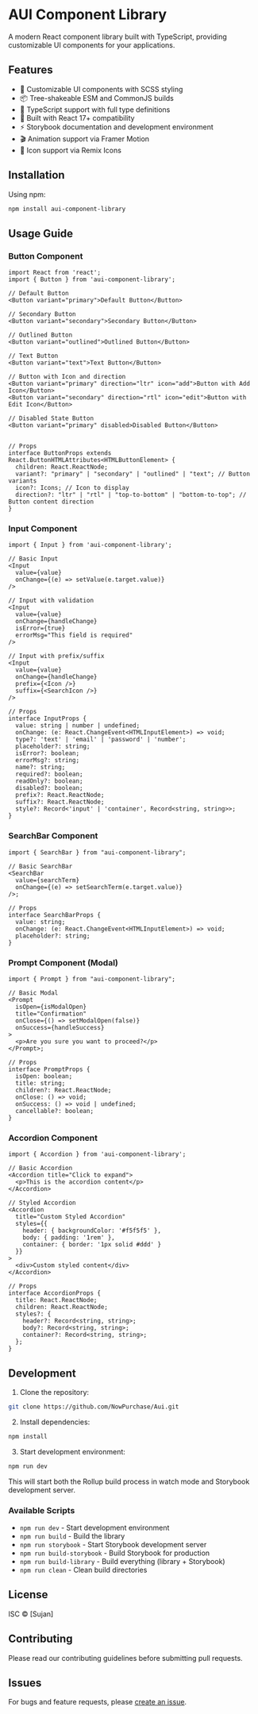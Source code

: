 # AUI Component Library

A modern React component library built with TypeScript, providing customizable UI components for your applications.

## Features

- 🎨 Customizable UI components with SCSS styling
- 📦 Tree-shakeable ESM and CommonJS builds
- 🔧 TypeScript support with full type definitions
- 💪 Built with React 17+ compatibility
- ⚡ Storybook documentation and development environment
- 🎬 Animation support via Framer Motion
- 🎯 Icon support via Remix Icons

## Installation

Using npm:

```bash
npm install aui-component-library
```

## Usage Guide

### Button Component

```tsx
import React from 'react';
import { Button } from 'aui-component-library';

// Default Button
<Button variant="primary">Default Button</Button>

// Secondary Button
<Button variant="secondary">Secondary Button</Button>

// Outlined Button
<Button variant="outlined">Outlined Button</Button>

// Text Button
<Button variant="text">Text Button</Button>

// Button with Icon and direction
<Button variant="primary" direction="ltr" icon="add">Button with Add Icon</Button>
<Button variant="secondary" direction="rtl" icon="edit">Button with Edit Icon</Button>

// Disabled State Button
<Button variant="primary" disabled>Disabled Button</Button>


// Props
interface ButtonProps extends React.ButtonHTMLAttributes<HTMLButtonElement> {
  children: React.ReactNode;
  variant?: "primary" | "secondary" | "outlined" | "text"; // Button variants
  icon?: Icons; // Icon to display
  direction?: "ltr" | "rtl" | "top-to-bottom" | "bottom-to-top"; // Button content direction
}
```

### Input Component

```tsx
import { Input } from 'aui-component-library';

// Basic Input
<Input
  value={value}
  onChange={(e) => setValue(e.target.value)}
/>

// Input with validation
<Input
  value={value}
  onChange={handleChange}
  isError={true}
  errorMsg="This field is required"
/>

// Input with prefix/suffix
<Input
  value={value}
  onChange={handleChange}
  prefix={<Icon />}
  suffix={<SearchIcon />}
/>

// Props
interface InputProps {
  value: string | number | undefined;
  onChange: (e: React.ChangeEvent<HTMLInputElement>) => void;
  type?: 'text' | 'email' | 'password' | 'number';
  placeholder?: string;
  isError?: boolean;
  errorMsg?: string;
  name?: string;
  required?: boolean;
  readOnly?: boolean;
  disabled?: boolean;
  prefix?: React.ReactNode;
  suffix?: React.ReactNode;
  style?: Record<'input' | 'container', Record<string, string>>;
}
```

### SearchBar Component

```tsx
import { SearchBar } from "aui-component-library";

// Basic SearchBar
<SearchBar
  value={searchTerm}
  onChange={(e) => setSearchTerm(e.target.value)}
/>;

// Props
interface SearchBarProps {
  value: string;
  onChange: (e: React.ChangeEvent<HTMLInputElement>) => void;
  placeholder?: string;
}
```

### Prompt Component (Modal)

```tsx
import { Prompt } from "aui-component-library";

// Basic Modal
<Prompt
  isOpen={isModalOpen}
  title="Confirmation"
  onClose={() => setModalOpen(false)}
  onSuccess={handleSuccess}
>
  <p>Are you sure you want to proceed?</p>
</Prompt>;

// Props
interface PromptProps {
  isOpen: boolean;
  title: string;
  children?: React.ReactNode;
  onClose: () => void;
  onSuccess: () => void | undefined;
  cancellable?: boolean;
}
```

### Accordion Component

```tsx
import { Accordion } from 'aui-component-library';

// Basic Accordion
<Accordion title="Click to expand">
  <p>This is the accordion content</p>
</Accordion>

// Styled Accordion
<Accordion
  title="Custom Styled Accordion"
  styles={{
    header: { backgroundColor: '#f5f5f5' },
    body: { padding: '1rem' },
    container: { border: '1px solid #ddd' }
  }}
>
  <div>Custom styled content</div>
</Accordion>

// Props
interface AccordionProps {
  title: React.ReactNode;
  children: React.ReactNode;
  styles?: {
    header?: Record<string, string>;
    body?: Record<string, string>;
    container?: Record<string, string>;
  };
}
```

## Development

1. Clone the repository:

```bash
git clone https://github.com/NowPurchase/Aui.git
```

2. Install dependencies:

```bash
npm install
```

3. Start development environment:

```bash
npm run dev
```

This will start both the Rollup build process in watch mode and Storybook development server.

### Available Scripts

- `npm run dev` - Start development environment
- `npm run build` - Build the library
- `npm run storybook` - Start Storybook development server
- `npm run build-storybook` - Build Storybook for production
- `npm run build-library` - Build everything (library + Storybook)
- `npm run clean` - Clean build directories

## License

ISC © [Sujan]

## Contributing

Please read our contributing guidelines before submitting pull requests.

## Issues

For bugs and feature requests, please [create an issue](https://github.com/NowPurchase/Aui/issues).
